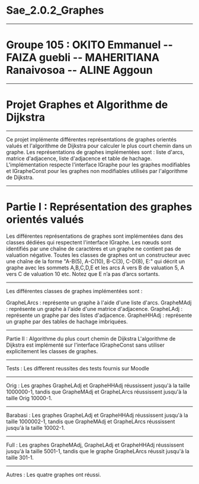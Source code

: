 # Sae_2.0.2_Graphes
____________________________________________________________________________________________________________________________________________________________________________________________
# Groupe 105 : OKITO Emmanuel -- FAIZA guebli -- MAHERITIANA Ranaivosoa -- ALINE Aggoun
____________________________________________________________________________________________________________________________________________________________________________________________
# Projet Graphes et Algorithme de Dijkstra
____________________________________________________________________________________________________________________________________________________________________________________________
Ce projet implémente différentes représentations de graphes orientés valués et l'algorithme de Dijkstra pour calculer le plus court chemin dans un graphe. Les représentations de graphes implémentées sont : liste d'arcs, matrice d'adjacence, liste d'adjacence et table de hachage. L'implémentation respecte l'interface IGraphe pour les graphes modifiables et IGrapheConst pour les graphes non modifiables utilisés par l'algorithme de Dijkstra.
____________________________________________________________________________________________________________________________________________________________________________________________
# Partie I : Représentation des graphes orientés valués

Les différentes représentations de graphes sont implémentées dans des classes dédiées qui respectent l'interface IGraphe. Les nœuds sont identifiés par une chaîne de caractères et un graphe ne contient pas de valuation négative. Toutes les classes de graphes ont un constructeur avec une chaîne de la forme "A-B(5), A-C(10), B-C(3), C-D(8), E:" qui décrit un graphe avec les sommets A,B,C,D,E et les arcs A vers B de valuation 5, A vers C de valuation 10 etc. Notez que E n’a pas d’arcs sortants.

____________________________________________________________________________________________________________________________________________________________________________________________
Les différentes classes de graphes implémentées sont :

GrapheLArcs : représente un graphe à l'aide d'une liste d'arcs.
GrapheMAdj : représente un graphe à l'aide d'une matrice d'adjacence.
GrapheLAdj : représente un graphe par des listes d'adjacence.
GrapheHHAdj : représente un graphe par des tables de hachage imbriquées.


_____________________________________________________________________________________________________________________________________

Partie II : Algorithme du plus court chemin de Dijkstra
L'algorithme de Dijkstra est implémenté sur l'interface IGrapheConst sans utiliser explicitement les classes de graphes.


_____________________________________________________________________________________________________________________________________
Tests : Les different reussites des tests fournis sur Moodle
_____________________________________________________________________________________________________________________________________
Orig :
  Les graphes GrapheLAdj et GrapheHHAdj réussissent jusqu'à la taille 1000000-1, tandis que GrapheMAdj et GrapheLArcs réussissent jusqu'à la taille Orig 10000-1.
  _____________________________________________________________________________________________________________________________________
Barabasi :
  Les graphes GrapheLAdj et GrapheHHAdj réussissent jusqu'à la taille 1000002-1, tandis que GrapheMAdj et GrapheLArcs réussissent jusqu'à la taille 10002-1.
  _____________________________________________________________________________________________________________________________________
Full :
Les graphes GrapheMAdj, GrapheLAdj et GrapheHHAdj réussissent jusqu'à la taille 5001-1, tandis que le graphe GrapheLArcs réussit jusqu'à la taille 301-1.
_____________________________________________________________________________________________________________________________________
Autres :
  Les quatre graphes ont réussi.
  

